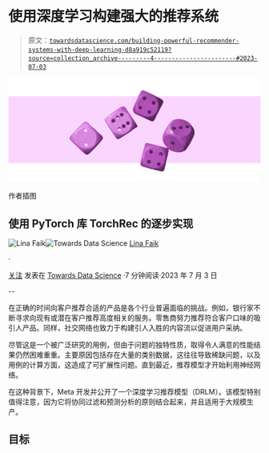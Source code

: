# 使用深度学习构建强大的推荐系统

> 原文：[`towardsdatascience.com/building-powerful-recommender-systems-with-deep-learning-d8a919c52119?source=collection_archive---------4-----------------------#2023-07-03`](https://towardsdatascience.com/building-powerful-recommender-systems-with-deep-learning-d8a919c52119?source=collection_archive---------4-----------------------#2023-07-03)

![](img/8f6471ecbf2d007861bcf4ab5b5aa65a.png)

作者插图

## 使用 PyTorch 库 TorchRec 的逐步实现

[](https://linafaik.medium.com/?source=post_page-----d8a919c52119--------------------------------)![Lina Faik](https://linafaik.medium.com/?source=post_page-----d8a919c52119--------------------------------)[](https://towardsdatascience.com/?source=post_page-----d8a919c52119--------------------------------)![Towards Data Science](https://towardsdatascience.com/?source=post_page-----d8a919c52119--------------------------------) [Lina Faik](https://linafaik.medium.com/?source=post_page-----d8a919c52119--------------------------------)

·

[关注](https://medium.com/m/signin?actionUrl=https%3A%2F%2Fmedium.com%2F_%2Fsubscribe%2Fuser%2Fb6c0e8e98c84&operation=register&redirect=https%3A%2F%2Ftowardsdatascience.com%2Fbuilding-powerful-recommender-systems-with-deep-learning-d8a919c52119&user=Lina+Faik&userId=b6c0e8e98c84&source=post_page-b6c0e8e98c84----d8a919c52119---------------------post_header-----------) 发表在 [Towards Data Science](https://towardsdatascience.com/?source=post_page-----d8a919c52119--------------------------------) ·7 分钟阅读·2023 年 7 月 3 日[](https://medium.com/m/signin?actionUrl=https%3A%2F%2Fmedium.com%2F_%2Fvote%2Ftowards-data-science%2Fd8a919c52119&operation=register&redirect=https%3A%2F%2Ftowardsdatascience.com%2Fbuilding-powerful-recommender-systems-with-deep-learning-d8a919c52119&user=Lina+Faik&userId=b6c0e8e98c84&source=-----d8a919c52119---------------------clap_footer-----------)

--

[](https://medium.com/m/signin?actionUrl=https%3A%2F%2Fmedium.com%2F_%2Fbookmark%2Fp%2Fd8a919c52119&operation=register&redirect=https%3A%2F%2Ftowardsdatascience.com%2Fbuilding-powerful-recommender-systems-with-deep-learning-d8a919c52119&source=-----d8a919c52119---------------------bookmark_footer-----------)

在正确的时间向客户推荐合适的产品是各个行业普遍面临的挑战。例如，银行家不断寻求向现有或潜在客户推荐高度相关的服务。零售商努力推荐符合客户口味的吸引人产品。同样，社交网络也致力于构建引人入胜的内容流以促进用户采纳。

尽管这是一个被广泛研究的用例，但由于问题的独特性质，取得令人满意的性能结果仍然困难重重。主要原因包括存在大量的类别数据，这往往导致稀缺问题，以及用例的计算方面，这造成了可扩展性问题。直到最近，推荐模型才开始利用神经网络。

在这种背景下，Meta 开发并公开了一个深度学习推荐模型（DRLM）。该模型特别值得注意，因为它将协同过滤和预测分析的原则结合起来，并且适用于大规模生产。

## **目标**
